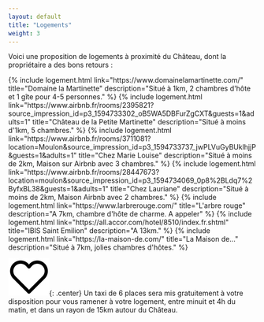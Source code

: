 ```yaml
---
layout: default
title: "Logements"
weight: 3
---
```


Voici une proposition de logements à proximité du Château, dont la propriétaire a des bons retours :

<div id="wrap">
  {% 
    include logement.html 
    link="https://www.domainelamartinette.com/" 
    title="Domaine la Martinette" 
    description="Situé à 1km, 2 chambres d'hôte et 1 gîte pour 4-5 personnes."
  %}
  {% 
    include logement.html 
    link="https://www.airbnb.fr/rooms/2395821?source_impression_id=p3_1594733302_oB5WA5DBFurZgCXT&guests=1&adults=1" 
    title="Château de la Petite Martinette" 
    description="Situé à moins d'1km, 5 chambres."
  %}
  {% 
    include logement.html 
    link="https://www.airbnb.fr/rooms/3711081?location=Moulon&source_impression_id=p3_1594733737_jwPLVuGyBUklhjjP&guests=1&adults=1" 
    title="Chez Marie Louise" 
    description="Situé à moins de 2km, Maison sur Airbnb avec 3 chambres."
  %}
  {% 
    include logement.html 
    link="https://www.airbnb.fr/rooms/28447673?location=moulon&source_impression_id=p3_1594734069_0p8%2BLdq7%2ByfxBL38&guests=1&adults=1" 
    title="Chez Lauriane" 
    description="Situé à moins de 2km, Maison Airbnb avec 2 chambres."
  %}
  {% 
    include logement.html 
    link="https://www.larbrerouge.com/" 
    title="L'arbre rouge" 
    description="A 7km, chambre d'hôte de charme. A appeler"
  %}
  {% 
    include logement.html 
    link="https://all.accor.com/hotel/8510/index.fr.shtml" 
    title="IBIS Saint Emilion" 
    description="A 13km."
  %}
  {% 
    include logement.html 
    link="https://la-maison-de.com/" 
    title="La Maison de..." 
    description="Situé à 7km, jolies chambres d'hôtes."
  %}
  
</div>

![](assets/Coeur.jpg){: .center}
Un taxi de 6 places sera mis gratuitement à votre disposition pour vous ramener à votre logement, entre minuit et 4h du matin, et dans un rayon de 15km autour du Château.
